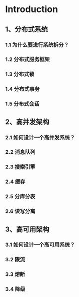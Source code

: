 # Introduction

## 1、分布式系统

### 1.1 为什么要进行系统拆分？

### 1.2 分布式服务框架

### 1.3 分布式锁

### 1.4 分布式事务

### 1.5 分布式会话

## 2、高并发架构

### 2.1 如何设计一个高并发系统？

### 2.2 消息队列

### 2.3 搜索引擎

### 2.4 缓存

### 2.5 分库分表

### 2.6 读写分离

## 3、高可用架构

### 3.1 如何设计一个高可用系统？

### 3.2 限流

### 3.3 熔断

### 3.4 降级


